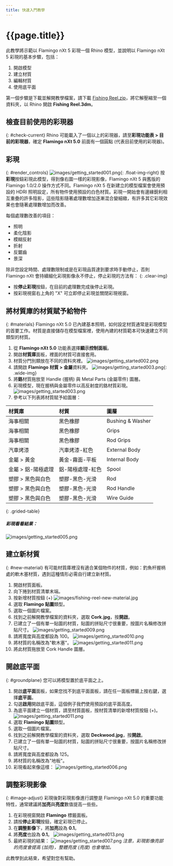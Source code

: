 ```yaml
---
title: 快速入門教學
---
```

<!-- TODO: Make sure to update this page and get working in the guides section of the documentation. -->

# {{page.title}}
此教學將示範以 Flamingo nXt 5 彩現一個 Rhino 模型，並說明以 Flamingo nXt 5 彩現的基本步驟，包括：

1. 開啟模型
1. 建立材質
1. 編輯材質
1. 使用底平面

第一個步驟是下載並解開教學檔案，請下載 [Fishing Reel.zip](files/nxt5%20fishing.zip)，將它解壓縮至一個資料夾，以 Rhino 開啟 **Fishing Reel.3dm**。

## 檢查目前使用的彩現器
{: #check-current}
Rhino 可能載入了一個以上的彩現器，請至**彩現功能表 > 目前的彩現器**，確定 **Flamingo nXt 5.0** 前面有一個圓點 (代表目前使用的彩現器)。

## 彩現
{: #render_controls}
![images/getting_started001.png](images/getting_started001.png){: .float-img-right} 按**彩現**按鈕彩現此模型，得到像右圖一樣的彩現影像，Flamingo nXt 5 與舊版的 Flamingo 1.0/2.0 操作方式不同。Flamingo nXt 5 在新建立的模型檔案會使用預設的 HDRI 照明設定，所有物件使用預設的白色材質。彩現一開始會有邊緣銳利相互重疊的許多陰影，這些陰影隨著處理數增加逐漸混合變細緻，有許多其它彩現效果也會隨著處理數增加而改善。

每個處理數改善的項目：

* 照明
* 柔化陰影
* 模糊反射
* 折射
* 反鋸齒
* 景深

除非您設定時間、處理數限制或是在彩現品質達到要求時手動停止，否則 Flamingo nXt 會持續細化彩現影像永不停止，停止彩現的方法有：
{: .clear-img}

* 按**停止彩現**按鈕，在目前的處理數完成後停止彩現。
* 按彩現視窗右上角的 "X" 可立即停止彩現並關閉彩現視窗。

## 將材質庫的材質賦予給物件
{: #materials}
Flamingo nXt 5.0 已內建基本照明，如何設定材質通常是彩現模型的首要工作。材質是直接儲存在模型檔案裡，使用內建的材質範本可快速建立不同類型的材質。

  1. 從 **Flamingo nXt 5.0** 功能表選擇**顯示控制面板**。
  1. 開啟**材質庫**面板，裡面的材質可直接套用。
  1. 材質分門別類放在不同的資料夾裡。
  ![images/getting_started002.png](images/getting_started002.png)
  1. 請開啟 **Flamingo 材質 > 金屬**資料夾。
  ![images/getting_started003.png](images/getting_started004.png){: .wide-img}
  1. 將**鉻**材質拖放至 Handle (握柄) 與 Metal Parts (金屬零件) 圖層。
  1. 彩現模型，現在握柄與金屬零件以高反射度的鉻材質彩現。
  ![images/getting_started003.png](images/getting_started003.png)
  1. 參考以下列表將材質賦予給圖層：

 | 材質庫 | 材質 | 圖層 |
 |:-------|:------|:------|
 | 海事相關 | 黑色橡膠 | Bushing & Washer |
 | 海事相關 | 黑色橡膠 | Grips |
 | 海事相關 | 黑色橡膠 | Rod Grips |
 | 汽車烤漆 | 汽車烤漆-紅色 | External Body |
 | 金屬 > 黃金 | 黃金-霧面-平板 | Internal Body |
 | 金屬 > 鋁-陽極處理 | 鋁-陽極處理-紅色 | Spool |
 | 塑膠 > 黑色與白色 | 塑膠-黑色-光滑 | Rod |
 | 塑膠 > 黑色與白色 | 塑膠-黑色-光滑 | Rod Handle |
 | 塑膠 > 黑色與白色 | 塑膠-黑色-光滑 | Wire Guide |
{: .grided-table}

##### 彩現看看結果：
 ![images/getting_started005.png](images/getting_started005.png)

## 建立新材質
{: #new-material}
有可能材質庫裡沒有適合某個物件的材質，例如：釣魚杆握柄處的軟木塞材質，遇到這種情形必需自行建立新材質。

 1. 開啟材質面板。
 1. 向下捲到材質清單末端。
 1. 按新增材質按鈕 (+)
  ![images/fishing-reel-new-material.jpg](images/fishing-reel-new-material.jpg)
 1. 選取 **Flamingo 貼圖**類型。
 1. 選取一個圖片檔案。
 1. 找到之前解開教學檔案的資料夾，選取 **Cork.jpg**，按**開啟**。
 1. 已建立了一個有單一貼圖的材質，貼圖的拼貼尺寸很重要，按圖片名稱修改拼貼尺寸。
![images/getting_started009.png](images/getting_started009.png)
 1. 請將寬度與高度都設為 100。
![images/getting_started010.png](images/getting_started010.png)
 1. 將材質的名稱改為"軟木塞"。
![images/getting_started011.png](images/getting_started011.png)
 1. 將此材質拖放至 Cork Handle 圖層。

## 開啟底平面
{: #groundplane}
您可以將模型置於底平面之上。

1. 開啟**底平面**面板，如果您找不到底平面面板，請在任一面板標籤上按右鍵，選擇**底平面**。
1. 勾選**啟用**開啟底平面，這個例子我們使用預設的底平面高度。
1. 為底平面建立一個材質，請至材質面板，按材質清單的新增材質按鈕 (+)。
![images/getting_started011.png](images/getting_started012.png)
1. 選取 **Flamingo 貼圖**類型。
1. 選取一個圖片檔案。
1. 找到之前解開教學檔案的資料夾，選取 **Deckwood.jpg**，按**開啟**。
1. 已建立了一個有單一貼圖的材質，貼圖的拼貼尺寸很重要，按圖片名稱修改拼貼尺寸。
1. 請將寬度與高度都設為 125。
1. 將材質的名稱改為"地板"。
1. 彩現看起來像這樣：
![images/getting_started006.png](images/getting_started006.png)


## 調整彩現影像
{: #image-adjust}
彩現後對彩現影像進行調整是 Flamingo nXt 5.0 的重要功能特性，通常建議將**加亮**與**亮度**數值提高一些些。

1. 在彩現視窗開啟 **Flamingo** 標籤面板。
1. 請按**停止彩現**按鈕，確定彩現已停止。
1. 在**調整影像**下，將**加亮**設為 **0.1**。
1. 將**亮度**也設為 **0.1**。
![images/getting_started013.png](images/getting_started013.png)
1. 最終彩現的結果：
![images/getting_started007.png](images/getting_started007.png)
*注意，彩現影像亮部的亮度會提高 (加亮)，整體亮度 (亮度) 也會增加。*



此教學到此結束，希望對您有幫助。
